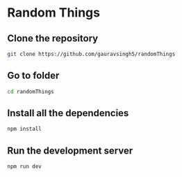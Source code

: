 # Random Things

## Clone the repository

```bash
git clone https://github.com/gauravsingh5/randomThings
```

## Go to folder

```bash
cd randomThings
```

## Install all the dependencies

```bash
npm install
```

## Run the development server

```bash
npm run dev
```
